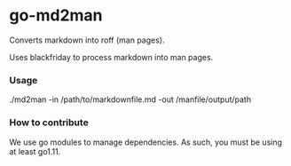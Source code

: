 go-md2man
=========

Converts markdown into roff (man pages).

Uses blackfriday to process markdown into man pages.

### Usage

./md2man -in /path/to/markdownfile.md -out /manfile/output/path

### How to contribute

We use go modules to manage dependencies.
As such, you must be using at least go1.11.

